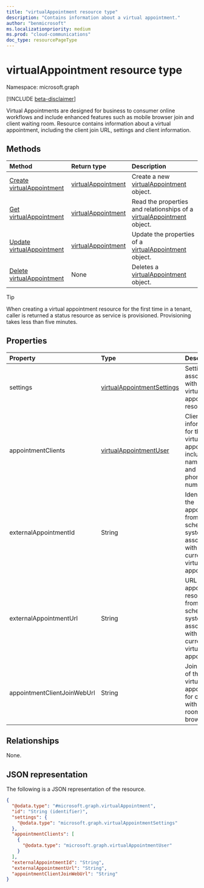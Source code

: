 ```yaml
---
title: "virtualAppointment resource type"
description: "Contains information about a virtual appointment."
author: "benmicrosoft"
ms.localizationpriority: medium
ms.prod: "cloud-communications"
doc_type: resourcePageType
---
```


# virtualAppointment resource type

Namespace: microsoft.graph

[!INCLUDE [beta-disclaimer](../../includes/beta-disclaimer.md)]

Virtual Appointments are designed for business to consumer online workflows and include enhanced features such as mobile browser join and client waiting room. Resource contains information about a virtual appointment, including the client join URL, settings and client information.

## Methods
|Method|Return type|Description|
|:---|:---|:---|
|[Create virtualAppointment](../api/virtualappointment-put.md)|[virtualAppointment](../resources/virtualappointment.md)|Create a new [virtualAppointment](../resources/virtualappointment.md) object.|
|[Get virtualAppointment](../api/virtualappointment-get.md)|[virtualAppointment](../resources/virtualappointment.md)|Read the properties and relationships of a [virtualAppointment](../resources/virtualappointment.md) object.|
|[Update virtualAppointment](../api/virtualappointment-update.md)|[virtualAppointment](../resources/virtualappointment.md)|Update the properties of a [virtualAppointment](../resources/virtualappointment.md) object.|
|[Delete virtualAppointment](../api/virtualappointment-delete.md)|None|Deletes a [virtualAppointment](../resources/virtualappointment.md) object.|

> [!TIP]
>
> When creating a virtual appointment resource for the first time in a tenant, caller is returned a status resource as service is provisioned. Provisioning takes less than five minutes. 

## Properties
|Property|Type|Description|Required|
|:---|:---|:---|:---|
|settings|[virtualAppointmentSettings](../resources/virtualappointmentsettings.md)|Settings associated with the virtual appointment resource |Optional|
|appointmentClients|[virtualAppointmentUser](../resources/virtualappointmentuser.md)|Client information for the virtual appointment including name, email, and SMS phone number |Optional|
|externalAppointmentId|String|Identifier of the appointment from the scheduling system, associated with the current virtual appointment |Optional|
|externalAppointmentUrl|String|URL of the appointment resource from the scheduling system, associated with the current virtual appointment |Optional|
|appointmentClientJoinWebUrl|String|Join WebUrl of the virtual appointment for clients with waiting room and browser join |Optional|

## Relationships
None.

## JSON representation
The following is a JSON representation of the resource.
<!-- {
  "blockType": "resource",
  "keyProperty": "id",
  "@odata.type": "microsoft.graph.virtualAppointment",
  "openType": false
}
-->
``` json
{
  "@odata.type": "#microsoft.graph.virtualAppointment",
  "id": "String (identifier)",
  "settings": {
    "@odata.type": "microsoft.graph.virtualAppointmentSettings"
  },
  "appointmentClients": [
    {
      "@odata.type": "microsoft.graph.virtualAppointmentUser"
    }
  ],
  "externalAppointmentId": "String",
  "externalAppointmentUrl": "String",
  "appointmentClientJoinWebUrl": "String"
}
```

